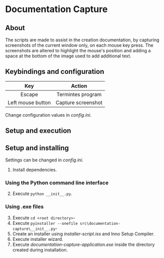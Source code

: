 # Documentation Capture

## About

The scripts are made to assist in the creation documentation, by capturing screenshots of the current window only, on each mouse key press. The screenshots are altered to highlight the mouse's position and adding a space at the bottom of the image used to add additional text.

## Keybindings and configuration

|        Key        |       Action       |
| :---------------: | :----------------: |
|      Escape       | Termintes program  |
| Left mouse button | Capture screenshot |

Change configuration values in _config.ini_.

## Setup and execution

## Setup and installing

Settings can be changed in _config.ini_.

1. Install dependencies.

### Using the Python command line interface

2. Execute `python __init__.py`.

### Using .exe files

3. Execute `cd <root directory>`-
4. Execute `pyinstaller --onefile src\documentation-capture\__init__.py`-
5. Create an installer using _installer-script.iss_ and Inno Setup Compiler.
6. Execute installer wizard.
7. Execute _documentation-capture-application.exe_ inside the directory created during installation.

